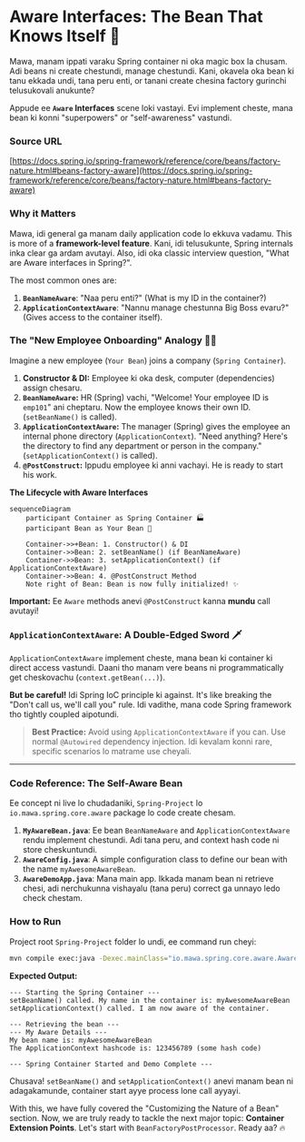 # Aware Interfaces: The Bean That Knows Itself 🧠

Mawa, manam ippati varaku Spring container ni oka magic box la chusam. Adi beans ni create chestundi, manage chestundi. Kani, okavela oka bean ki tanu ekkada undi, tana peru enti, or tanani create chesina factory gurinchi telusukovali anukunte?

Appude ee **`Aware` Interfaces** scene loki vastayi. Evi implement cheste, mana bean ki konni "superpowers" or "self-awareness" vastundi.

### Source URL
[https://docs.spring.io/spring-framework/reference/core/beans/factory-nature.html#beans-factory-aware](https://docs.spring.io/spring-framework/reference/core/beans/factory-nature.html#beans-factory-aware)

### Why it Matters
Mawa, idi general ga manam daily application code lo ekkuva vadamu. This is more of a **framework-level feature**. Kani, idi telusukunte, Spring internals inka clear ga ardam avutayi. Also, idi oka classic interview question, "What are Aware interfaces in Spring?".

The most common ones are:
1.  **`BeanNameAware`**: "Naa peru enti?" (What is my ID in the container?)
2.  **`ApplicationContextAware`**: "Nannu manage chestunna Big Boss evaru?" (Gives access to the container itself).

### The "New Employee Onboarding" Analogy 🧑‍💼
Imagine a new employee (`Your Bean`) joins a company (`Spring Container`).
1.  **Constructor & DI:** Employee ki oka desk, computer (dependencies) assign chesaru.
2.  **`BeanNameAware`:** HR (Spring) vachi, "Welcome! Your employee ID is `emp101`" ani cheptaru. Now the employee knows their own ID. (`setBeanName()` is called).
3.  **`ApplicationContextAware`:** The manager (Spring) gives the employee an internal phone directory (`ApplicationContext`). "Need anything? Here's the directory to find any department or person in the company." (`setApplicationContext()` is called).
4.  **`@PostConstruct`:** Ippudu employee ki anni vachayi. He is ready to start his work.

**The Lifecycle with Aware Interfaces**
```mermaid
sequenceDiagram
    participant Container as Spring Container 🏭
    participant Bean as Your Bean 🤖

    Container->>+Bean: 1. Constructor() & DI
    Container->>Bean: 2. setBeanName() (if BeanNameAware)
    Container->>Bean: 3. setApplicationContext() (if ApplicationContextAware)
    Container->>Bean: 4. @PostConstruct Method
    Note right of Bean: Bean is now fully initialized! ✨
```
**Important:** Ee `Aware` methods anevi `@PostConstruct` kanna **mundu** call avutayi!

### `ApplicationContextAware`: A Double-Edged Sword 🗡️
`ApplicationContextAware` implement cheste, mana bean ki container ki direct access vastundi. Daani tho manam vere beans ni programmatically get cheskovachu (`context.getBean(...)`).

**But be careful!** Idi Spring IoC principle ki against. It's like breaking the "Don't call us, we'll call you" rule. Idi vadithe, mana code Spring framework tho tightly coupled aipotundi.

> **Best Practice:** Avoid using `ApplicationContextAware` if you can. Use normal `@Autowired` dependency injection. Idi kevalam konni rare, specific scenarios lo matrame use cheyali.

---
### Code Reference: The Self-Aware Bean
Ee concept ni live lo chudadaniki, `Spring-Project` lo `io.mawa.spring.core.aware` package lo code create chesam.

1.  **`MyAwareBean.java`**: Ee bean `BeanNameAware` and `ApplicationContextAware` rendu implement chestundi. Adi tana peru, and context hash code ni store cheskuntundi.
2.  **`AwareConfig.java`**: A simple configuration class to define our bean with the name `myAwesomeAwareBean`.
3.  **`AwareDemoApp.java`**: Mana main app. Ikkada manam bean ni retrieve chesi, adi nerchukunna vishayalu (tana peru) correct ga unnayo ledo check chestam.

### How to Run
Project root `Spring-Project` folder lo undi, ee command run cheyi:
```bash
mvn compile exec:java -Dexec.mainClass="io.mawa.spring.core.aware.AwareDemoApp"
```
**Expected Output:**
```
--- Starting the Spring Container ---
setBeanName() called. My name in the container is: myAwesomeAwareBean
setApplicationContext() called. I am now aware of the container.

--- Retrieving the bean ---
--- My Aware Details ---
My bean name is: myAwesomeAwareBean
The ApplicationContext hashcode is: 123456789 (some hash code)

--- Spring Container Started and Demo Complete ---
```
Chusava! `setBeanName()` and `setApplicationContext()` anevi manam bean ni adagakamunde, container start ayye process lone call ayyayi.

With this, we have fully covered the "Customizing the Nature of a Bean" section. Now, we are truly ready to tackle the next major topic: **Container Extension Points**. Let's start with `BeanFactoryPostProcessor`. Ready aa? 🔥
